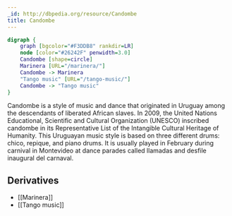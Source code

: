 ```yaml
---
_id: http://dbpedia.org/resource/Candombe
title: Candombe
---
```


```dot
digraph {
	graph [bgcolor="#F3DDB8" rankdir=LR]
	node [color="#26242F" penwidth=3.0]
	Candombe [shape=circle]
	Marinera [URL="/marinera/"]
	Candombe -> Marinera
	"Tango music" [URL="/tango-music/"]
	Candombe -> "Tango music"
}
```

Candombe is a style of music and dance that originated in Uruguay among the descendants of liberated African slaves. In 2009, the United Nations Educational, Scientific and Cultural Organization (UNESCO) inscribed candombe in its Representative List of the Intangible Cultural Heritage of Humanity. This Uruguayan music style is based on three different drums: chico, repique, and piano drums. It is usually played in February during carnival in Montevideo at dance parades called llamadas and desfile inaugural del carnaval.

## Derivatives
- [[Marinera]]
- [[Tango music]]
